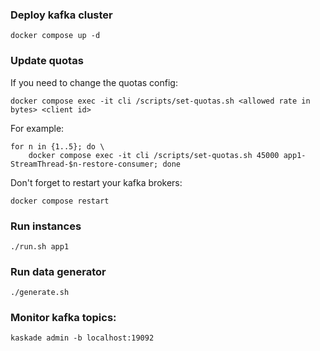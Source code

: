 ### Deploy kafka cluster

```shell
docker compose up -d
```

### Update quotas

If you need to change the quotas config:

```shell
docker compose exec -it cli /scripts/set-quotas.sh <allowed rate in bytes> <client id>
```

For example:

```shell
for n in {1..5}; do \
    docker compose exec -it cli /scripts/set-quotas.sh 45000 app1-StreamThread-$n-restore-consumer; done
```

Don't forget to restart your kafka brokers:

```shell
docker compose restart
```

### Run instances

```shell
./run.sh app1
```

### Run data generator

```shell
./generate.sh
```

### Monitor kafka topics:

```shell
kaskade admin -b localhost:19092
```
